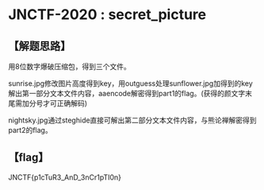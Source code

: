 # JNCTF-2020 : secret_picture

## 【解题思路】

用8位数字爆破压缩包，得到三个文件。

sunrise.jpg修改图片高度得到key，用outguess处理sunflower.jpg加得到的key解出第一部分文本文件内容，aaencode解密得到part1的flag。(获得的颜文字末尾需加分号才可正确解码)

nightsky.jpg通过steghide直接可解出第二部分文本文件内容，与熊论禅解密得到part2的flag。

## 【flag】

JNCTF{p1cTuR3_AnD_3nCr1pTI0n}

